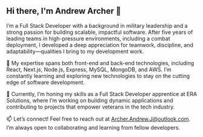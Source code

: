 ## Hi there, I'm Andrew Archer 👋

I’m a Full Stack Developer with a background in military leadership and a strong passion for building scalable, impactful software. After five years of leading teams in high-pressure environments, including a combat deployment, I developed a deep appreciation for teamwork, discipline, and adaptability—qualities I bring to my development work.

🚀 My expertise spans both front-end and back-end technologies, including React, Next.js, Node.js, Express, MySQL, MongoDB, and AWS. I’m constantly learning and exploring new technologies to stay on the cutting edge of software development.

💼 Currently, I’m honing my skills as a Full Stack Developer apprentice at ERA Solutions, where I’m working on building dynamic applications and contributing to projects that empower veterans in the tech industry.

📫 Let’s connect! Feel free to reach out at Archer.Andrew.J@outlook.com. I’m always open to collaborating and learning from fellow developers.
